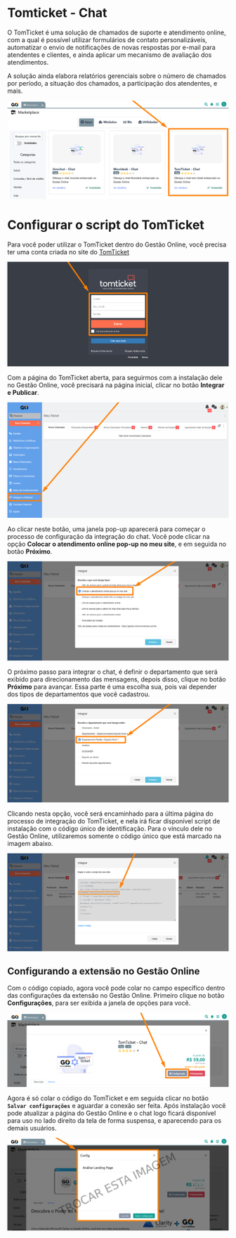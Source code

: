 # Tomticket - Chat

O TomTicket é uma solução de chamados de suporte e atendimento online, com a qual é possível utilizar formulários de contato personalizáveis, automatizar o envio de notificações de novas respostas por e-mail para atendentes e clientes, e ainda aplicar um mecanismo de avaliação dos atendimentos. 

A solução ainda elabora relatórios gerenciais sobre o número de chamados por período, a situação dos chamados, a participação dos atendentes, e mais.

![](/erp-v2/assets/marketplace/tomticket_chat/extensao_tomticket_chat_01.png)

# Configurar o script do TomTicket

Para você poder utilizar o TomTicket dentro do Gestão Online, você precisa ter uma conta criada no site do [TomTicket](https://app.jivosite.com/login)

![](/erp-v2/assets/marketplace/tomticket_chat/extensao_tomticket_chat_02.png)

Com a página do TomTicket aberta, para seguirmos com a instalação dele no Gestão Online, você precisará na página inicial, clicar no botão **Integrar e Publicar**.

![](/erp-v2/assets/marketplace/tomticket_chat/extensao_tomticket_chat_03.png)

Ao clicar neste botão, uma janela pop-up aparecerá para começar o processo de configuração da integração do chat. Você pode clicar na opção **Colocar o atendimento online pop-up no meu site**, e em seguida no botão **Próximo**.

![](/erp-v2/assets/marketplace/tomticket_chat/extensao_tomticket_chat_04.png)

O próximo passo para integrar o chat, é definir o departamento que será exibido para direcionamento das mensagens, depois disso, clique no botão **Próximo** para avançar. Essa parte é uma escolha sua, pois vai depender dos tipos de departamentos que você cadastrou.

![](/erp-v2/assets/marketplace/tomticket_chat/extensao_tomticket_chat_05.png)

Clicando nesta opção, você será encaminhado para a última página do processo de integração do TomTicket, e nela irá ficar disponível script de instalação com o código único de identificação. Para o vínculo dele no Gestão Online, utilizaremos somente o código único que está marcado na imagem abaixo.

![](/erp-v2/assets/marketplace/tomticket_chat/extensao_tomticket_chat_06.png)

## Configurando a extensão no Gestão Online

Com o código copiado, agora você pode colar no campo específico dentro das configurações da extensão no Gestão Online. Primeiro clique no botão **Configurações**, para ser exibida a janela de opções para você.

![](/erp-v2/assets/marketplace/tomticket_chat/extensao_tomticket_chat_07.png)

Agora é só colar o código do TomTicket e em seguida clicar no botão **`Salvar configurações`** e aguardar a conexão ser feita. Após instalação você pode atualizar a página do Gestão Online e o chat logo ficará disponível para uso no lado direito da tela de forma suspensa, e aparecendo para os demais usuários.

![](/erp-v2/assets/marketplace/clarity_loja/extensao_clarity_loja_06.png)